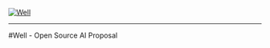 <a href="well.io"><img src="https://cloud.githubusercontent.com/assets/818400/11320861/fb3e94fe-90b0-11e5-8e89-6896e5ff7059.png" alt="Well" /></a>

___

#Well - Open Source AI Proposal
